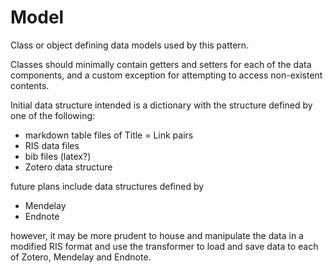 # Model

Class or object defining data models used by this pattern.

Classes should minimally contain getters and setters for each of the data components, and a custom exception for attempting to access non-existent contents.

Initial data structure intended is a dictionary with the structure defined by one of the following:

* markdown table files of Title = Link pairs
* RIS data files
* bib files (latex?)
* Zotero data structure

future plans include data structures defined by 

* Mendelay
* Endnote

however, it may be more prudent to house and manipulate the data in a modified RIS format and use the transformer to load and save data to each of Zotero, Mendelay and Endnote.

